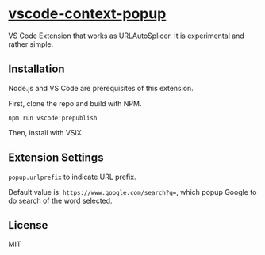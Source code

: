 # [vscode-context-popup](https://urlautoredirector.github.io/vscode-context-popup/)

VS Code Extension that works as URLAutoSplicer. It is experimental and rather simple.

## Installation

Node.js and VS Code are prerequisites of this extension.

First, clone the repo and build with NPM.

```shell
npm run vscode:prepublish
```

Then, install with VSIX.

## Extension Settings

`popup.urlprefix` to indicate URL prefix.

Default value is: `https://www.google.com/search?q=`, which popup Google to do search of the word selected.

## License

MIT
